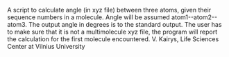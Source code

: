 A script to calculate angle (in xyz file) between three atoms, given their sequence numbers in a molecule.
Angle will be assumed atom1--atom2--atom3.
The output angle in degrees is to the standard output.
The user has to make sure that it is not a multimolecule xyz file, the program will report the calculation for the first molecule encountered.
V. Kairys, Life Sciences Center at  Vilnius University
